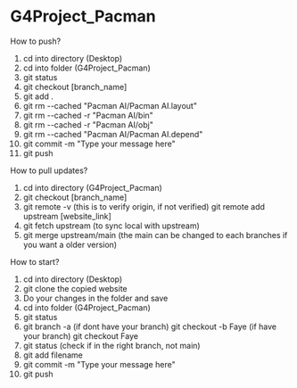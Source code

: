 # G4Project_Pacman  
How to push?  
1. cd into directory (Desktop)  
2. cd into folder (G4Project_Pacman)
3. git status 
4. git checkout [branch_name]
5. git add .
6. git rm --cached "Pacman AI/Pacman AI.layout"
7. git rm --cached -r "Pacman AI/bin"
8. git rm --cached -r "Pacman AI/obj"
9. git rm --cached "Pacman AI/Pacman AI.depend"
10. git commit -m "Type your message here"
11. git push

How to pull updates?  
1. cd into directory (G4Project_Pacman)
2. git checkout [branch_name]
3. git remote -v (this is to verify origin, if not verified) git remote add upstream [website_link]
4. git fetch upstream (to sync local with upstream)
5. git merge upstream/main (the main can be changed to each branches if you want a older version)

How to start?  
1. cd into directory (Desktop)  
2. git clone the copied website  
3. Do your changes in the folder and save  
4. cd into folder (G4Project_Pacman)
5. git status  
6. git branch -a
(if dont have your branch) git checkout -b Faye
(if have your branch) git checkout Faye
7. git status (check if in the right branch, not main)
8. git add filename
9. git commit -m "Type your message here"
10. git push

